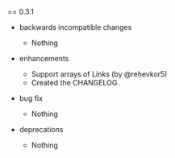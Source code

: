 == 0.3.1
* backwards incompatible changes
  * Nothing

* enhancements
  * Support arrays of Links (by @rehevkor5)
  * Created the CHANGELOG.

* bug fix
  * Nothing

* deprecations
  * Nothing

